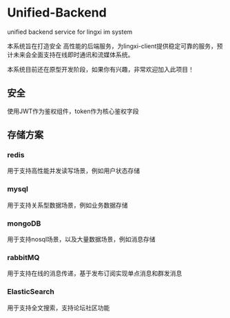 # Unified-Backend

unified backend service for lingxi im system

本系统旨在打造安全 高性能的后端服务，为lingxi-client提供稳定可靠的服务，预计未来会全面支持在线即时通讯和流媒体系统。

本系统目前还在原型开发阶段，如果你有兴趣，非常欢迎加入此项目！


## 安全
使用JWT作为鉴权组件，token作为核心鉴权字段

## 存储方案
### redis
用于支持高性能并发读写场景，例如用户状态存储
### mysql
用于支持关系型数据场景，例如业务数据存储
### mongoDB
用于支持nosql场景，以及大量数据场景，例如消息存储
### rabbitMQ
用于支持在线的消息传递，基于发布订阅实现单点消息和群发消息
### ElasticSearch
用于支持全文搜索，支持论坛社区功能


